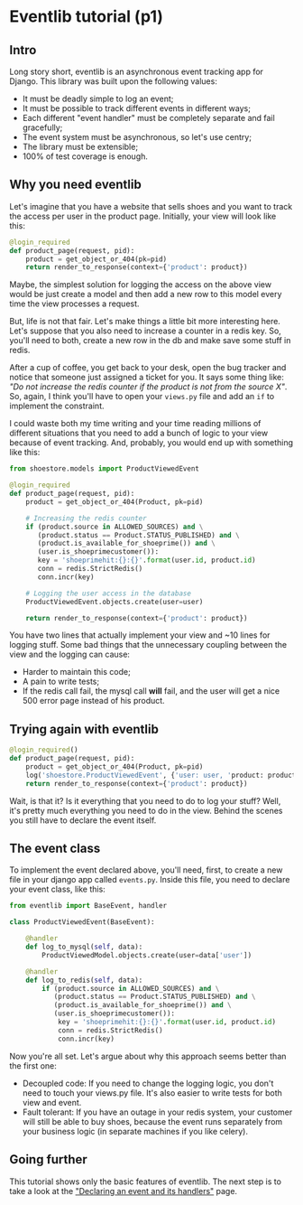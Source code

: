 # Eventlib tutorial (p1)

## Intro

Long story short, eventlib is an asynchronous event tracking app for
Django. This library was built upon the following values:

 * It must be deadly simple to log an event;
 * It must be possible to track different events in different ways;
 * Each different "event handler" must be completely separate and fail
   gracefully;
 * The event system must be asynchronous, so let's use centry;
 * The library must be extensible;
 * 100% of test coverage is enough.

## Why you need eventlib

Let's imagine that you have a website that sells shoes and you want to
track the access per user in the product page. Initially, your view will
look like this:

```python
@login_required
def product_page(request, pid):
    product = get_object_or_404(pk=pid)
    return render_to_response(context={'product': product})
```

Maybe, the simplest solution for logging the access on the above view
would be just create a model and then add a new row to this model every
time the view processes a request.

But, life is not that fair. Let's make things a little bit more
interesting here. Let's suppose that you also need to increase a counter
in a redis key. So, you'll need to both, create a new row in the db and
make save some stuff in redis.

After a cup of coffee, you get back to your desk, open the bug tracker
and notice that someone just assigned a ticket for you. It says some
thing like: *"Do not increase the redis counter if the product is not
from the source X"*. So, again, I think you'll have to open your
`views.py` file and add an `if` to implement the constraint.

I could waste both my time writing and your time reading millions of
different situations that you need to add a bunch of logic to your view
because of event tracking. And, probably, you would end up with
something like this:

```python
from shoestore.models import ProductViewedEvent

@login_required
def product_page(request, pid):
    product = get_object_or_404(Product, pk=pid)

    # Increasing the redis counter
    if (product.source in ALLOWED_SOURCES) and \
       (product.status == Product.STATUS_PUBLISHED) and \
       (product.is_available_for_shoeprime()) and \
       (user.is_shoeprimecustomer()):
       key = 'shoeprimehit:{}:{}'.format(user.id, product.id)
       conn = redis.StrictRedis()
       conn.incr(key)

    # Logging the user access in the database
    ProductViewedEvent.objects.create(user=user)

    return render_to_response(context={'product': product})
```

You have two lines that actually implement your view and ~10 lines for
logging stuff. Some bad things that the unnecessary coupling between the
view and the logging can cause:

 * Harder to maintain this code;
 * A pain to write tests;
 * If the redis call fail, the mysql call **will** fail, and the user will
   get a nice 500 error page instead of his product.

## Trying again with eventlib

```python
@login_required()
def product_page(request, pid):
    product = get_object_or_404(Product, pk=pid)
    log('shoestore.ProductViewedEvent', {'user: user, 'product: product})
    return render_to_response(context={'product': product})
```

Wait, is that it? Is it everything that you need to do to log your
stuff?  Well, it's pretty much everything you need to do in the
view. Behind the scenes you still have to declare the event itself.

## The event class

To implement the event declared above, you'll need, first, to create a
new file in your django app called `events.py`. Inside this file, you
need to declare your event class, like this:

```python
from eventlib import BaseEvent, handler

class ProductViewedEvent(BaseEvent):

    @handler
    def log_to_mysql(self, data):
        ProductViewedModel.objects.create(user=data['user'])

    @handler
    def log_to_redis(self, data):
        if (product.source in ALLOWED_SOURCES) and \
           (product.status == Product.STATUS_PUBLISHED) and \
           (product.is_available_for_shoeprime()) and \
           (user.is_shoeprimecustomer()):
            key = 'shoeprimehit:{}:{}'.format(user.id, product.id)
            conn = redis.StrictRedis()
            conn.incr(key)
```

Now you're all set. Let's argue about why this approach seems better
than the first one:

 * Decoupled code: If you need to change the logging logic, you don't
   need to touch your views.py file. It's also easier to write tests for
   both view and event.
 * Fault tolerant: If you have an outage in your redis system, your
   customer will still be able to buy shoes, because the event runs
   separately from your business logic (in separate machines if you like
   celery).

## Going further

This tutorial shows only the basic features of eventlib. The next step
is to take a look at the
["Declaring an event and its handlers"](p2-declaring-an-event.md) page.
